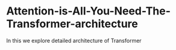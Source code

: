 # Attention-is-All-You-Need-The-Transformer-architecture
In this we explore detailed architecture of Transformer
